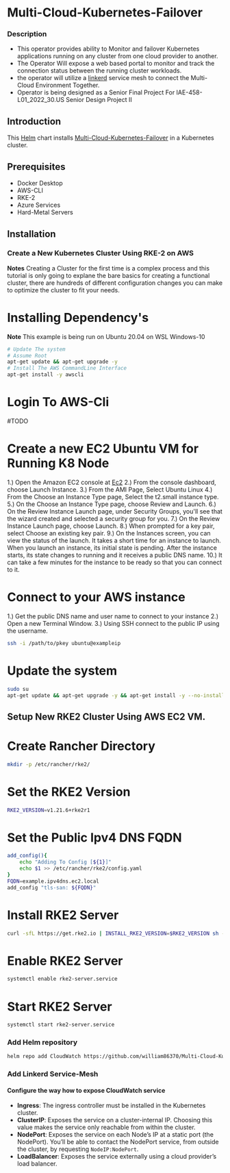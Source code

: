 # Multi-Cloud-Kubernetes-Failover
### Description

* This operator provides ability to Monitor and failover Kubernetes applications running on any cluster from one cloud provider to another.
* The Operator Will expose a web based portal to monitor and track the connection status between the running cluster workloads. 
* the operator will utilize a [linkerd](https://linkerd.io/) service mesh to connect the Multi-Cloud Environment Together. 
* Operator is being designed as a Senior Final Project For IAE-458-L01_2022_30.US Senior Design Project II

## Introduction

This [Helm](https://github.com/kubernetes/helm) chart installs [Multi-Cloud-Kubernetes-Failover](https://github.com/william86370/Multi-Cloud-Kubernetes-Failover) in a Kubernetes cluster.

## Prerequisites
- Docker Desktop
- AWS-CLI
- RKE-2
- Azure Services
- Hard-Metal Servers

## Installation


### Create a New Kubernetes Cluster Using RKE-2 on AWS
**Notes** Creating a Cluster for the first time is a complex process and this tutorial is only going to explane the bare basics for creating a functional cluster, there are hundreds of different configuration changes you can make to optimize the cluster to fit your needs. 

# Installing Dependency's

**Note** This example is being run on Ubuntu 20.04 on WSL Windows-10
 ```bash 
# Update The system
# Assume Root
apt-get update && apt-get upgrade -y
# Install The AWS CommandLine Interface 
apt-get install -y awscli 

```
# Login To AWS-Cli
#TODO

# Create a new EC2 Ubuntu VM for Running K8 Node

1.) Open the Amazon EC2 console at [Ec2](https://console.aws.amazon.com/ec2/)
2.) From the console dashboard, choose Launch Instance.
3.) From the AMI Page, Select Ubuntu Linux
4.) From the Choose an Instance Type page, Select the t2.small instance type.
5.) On the Choose an Instance Type page, choose Review and Launch.
6.) On the Review Instance Launch page, under Security Groups, you'll see that the wizard created and selected a security group for you.
7.) On the Review Instance Launch page, choose Launch.
8.) When prompted for a key pair, select Choose an existing key pair.
9.) On the Instances screen, you can view the status of the launch. It takes a short time for an instance to launch. When you launch an instance, its initial state is pending. After the instance starts, its state changes to running and it receives a public DNS name.
10.) It can take a few minutes for the instance to be ready so that you can connect to it.


# Connect to your AWS instance 

1.) Get the public DNS name and user name to connect to your instance
2.) Open a new Terminal Window. 
3.) Using SSH connect to the public IP using the username.
```bash 
ssh -i /path/to/pkey ubuntu@exampleip 
```

# Update the system
```bash
sudo su
apt-get update && apt-get upgrade -y && apt-get install -y --no-install-recommends --no-install-suggests awscli 
```

## Setup New RKE2 Cluster Using AWS EC2 VM.


# Create Rancher Directory 
```bash 
mkdir -p /etc/rancher/rke2/
```
# Set the RKE2 Version 
``` bash
RKE2_VERSION=v1.21.6+rke2r1
```
# Set the Public Ipv4 DNS FQDN 
```bash
add_config(){
    echo "Adding To Config [${1}]"
    echo $1 >> /etc/rancher/rke2/config.yaml
}
FQDN=example.ipv4dns.ec2.local
add_config "tls-san: ${FQDN}"
```

# Install RKE2 Server
```bash 
curl -sfL https://get.rke2.io | INSTALL_RKE2_VERSION=$RKE2_VERSION sh -
```
# Enable RKE2 Server 
``` bash
systemctl enable rke2-server.service
```

# Start RKE2 Server
```bash 
systemctl start rke2-server.service
```

### Add Helm repository
```bash
helm repo add CloudWatch https://github.com/william86370/Multi-Cloud-Kubernetes-Failover
```


### Add Linkerd Service-Mesh



#### Configure the way how to expose CloudWatch service

- **Ingress**: The ingress controller must be installed in the Kubernetes cluster.
- **ClusterIP**: Exposes the service on a cluster-internal IP. Choosing this value makes the service only reachable from within the cluster.
- **NodePort**: Exposes the service on each Node’s IP at a static port (the NodePort). You’ll be able to contact the NodePort service, from outside the cluster, by requesting `NodeIP:NodePort`.
- **LoadBalancer**: Exposes the service externally using a cloud provider’s load balancer.
